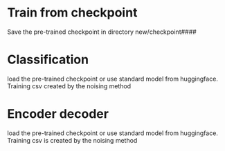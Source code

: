 # Train from checkpoint
Save the pre-trained checkpoint in directory new/checkpoint####


# Classification
load the pre-trained checkpoint or use standard model from huggingface.
Training csv created by the noising method

# Encoder decoder
load the pre-trained checkpoint or use standard model from huggingface.
Training csv is created by the noising method
